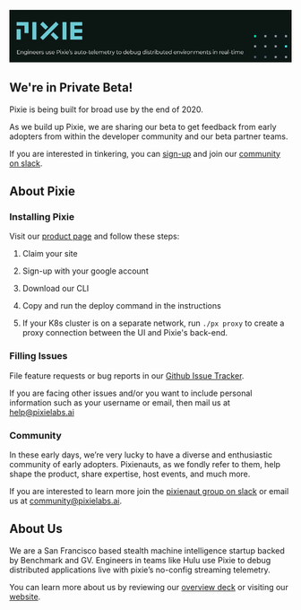 
![Pixie!](pixie_banner.png)

## We're in Private Beta!

Pixie is being built for broad use by the end of 2020.

As we build up Pixie, we are sharing our beta to get feedback from early adopters from within the developer community and our beta partner teams.

If you are interested in tinkering, you can [sign-up](https://withpixie.ai/) and join our [community on slack](https://join.slack.com/t/pixie-community/shared_invite/enQtODY3NjU5MTc4OTY0LTFhYjc3MWY1NDBkZTc5YTdjNzM0OGYxZmNmODU2MDE5NzYyN2Q1NmIxMmEyN2YwNmM5MjU4NGY2NDBjOWFjY2E).


## About Pixie


### Installing Pixie

Visit our [product page](https://withpixie.ai/) and follow these steps:

1. Claim your site

2. Sign-up with your google account

3. Download our CLI

4. Copy and run the deploy command in the instructions

5. If your K8s cluster is on a separate network, run `./px proxy` to create a proxy connection between the UI and Pixie's back-end.


### Filling Issues

File feature requests or bug reports in our [Github Issue Tracker](https://github.com/pixie-labs/pixie-support/issues).

If you  are facing other issues and/or you want to include personal information such as your username or email, then mail us at help@pixielabs.ai

### Community

In these early days, we’re very lucky to have a diverse and enthusiastic community of early adopters. Pixienauts, as we fondly refer to them, help shape the product, share expertise, host events, and much more.

If you are interested to learn more join the [pixienaut group on slack](https://join.slack.com/t/pixie-community/shared_invite/enQtODY3NjU5MTc4OTY0LTFhYjc3MWY1NDBkZTc5YTdjNzM0OGYxZmNmODU2MDE5NzYyN2Q1NmIxMmEyN2YwNmM5MjU4NGY2NDBjOWFjY2E) or email us at community@pixielabs.ai.


## About Us

We are a San Francisco based stealth machine intelligence startup backed by Benchmark and GV. Engineers in teams like Hulu use Pixie to debug distributed applications live with pixie’s no-config streaming telemetry.

You can learn more about us by reviewing  our [overview deck](https://docsend.com/view/kj38d76) or visiting our [website](https://pixielabs.ai/).
